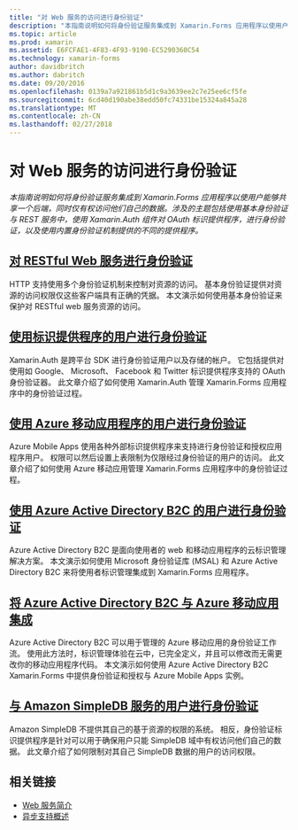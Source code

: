 ```yaml
---
title: "对 Web 服务的访问进行身份验证"
description: "本指南说明如何将身份验证服务集成到 Xamarin.Forms 应用程序以使用户能够共享一个后端，同时仅有权访问他们自己的数据。 涉及的主题包括使用基本身份验证与 REST 服务中，使用 Xamarin.Auth 组件对 OAuth 标识提供程序，进行身份验证，以及使用内置身份验证机制提供的不同的提供程序。"
ms.topic: article
ms.prod: xamarin
ms.assetid: E6FCFAE1-4F83-4F93-9190-EC5290360C54
ms.technology: xamarin-forms
author: davidbritch
ms.author: dabritch
ms.date: 09/20/2016
ms.openlocfilehash: 0139a7a921861b5d1c9a3639ee2c7e25ee6cf5fe
ms.sourcegitcommit: 6cd40d190abe38edd50fc74331be15324a845a28
ms.translationtype: MT
ms.contentlocale: zh-CN
ms.lasthandoff: 02/27/2018
---
```

# <a name="authenticating-access-to-web-services"></a>对 Web 服务的访问进行身份验证

_本指南说明如何将身份验证服务集成到 Xamarin.Forms 应用程序以使用户能够共享一个后端，同时仅有权访问他们自己的数据。涉及的主题包括使用基本身份验证与 REST 服务中，使用 Xamarin.Auth 组件对 OAuth 标识提供程序，进行身份验证，以及使用内置身份验证机制提供的不同的提供程序。_

## <a name="authenticating-a-restful-web-servicerestmd"></a>[对 RESTful Web 服务进行身份验证](rest.md)

HTTP 支持使用多个身份验证机制来控制对资源的访问。 基本身份验证提供对资源的访问权限仅这些客户端具有正确的凭据。 本文演示如何使用基本身份验证来保护对 RESTful web 服务资源的访问。

## <a name="authenticating-users-with-an-identity-provideroauthmd"></a>[使用标识提供程序的用户进行身份验证](oauth.md)

Xamarin.Auth 是跨平台 SDK 进行身份验证用户以及存储的帐户。 它包括提供对使用如 Google、 Microsoft、 Facebook 和 Twitter 标识提供程序支持的 OAuth 身份验证器。 此文章介绍了如何使用 Xamarin.Auth 管理 Xamarin.Forms 应用程序中的身份验证过程。

## <a name="authenticating-users-with-azure-mobile-appsazuremd"></a>[使用 Azure 移动应用程序的用户进行身份验证](azure.md)

Azure Mobile Apps 使用各种外部标识提供程序来支持进行身份验证和授权应用程序用户。 权限可以然后设置上表限制为仅限经过身份验证的用户的访问。 此文章介绍了如何使用 Azure 移动应用管理 Xamarin.Forms 应用程序中的身份验证过程。

## <a name="authenticating-users-with-azure-active-directory-b2cazure-ad-b2cmd"></a>[使用 Azure Active Directory B2C 的用户进行身份验证](azure-ad-b2c.md)

Azure Active Directory B2C 是面向使用者的 web 和移动应用程序的云标识管理解决方案。 本文演示如何使用 Microsoft 身份验证库 (MSAL) 和 Azure Active Directory B2C 来将使用者标识管理集成到 Xamarin.Forms 应用程序。

## <a name="integrating-azure-active-directory-b2c-with-azure-mobile-appsazure-ad-b2c-mobile-appmd"></a>[将 Azure Active Directory B2C 与 Azure 移动应用集成](azure-ad-b2c-mobile-app.md)

Azure Active Directory B2C 可以用于管理的 Azure 移动应用的身份验证工作流。 使用此方法时，标识管理体验在云中，已完全定义，并且可以修改而无需更改你的移动应用程序代码。 本文演示如何使用 Azure Active Directory B2C Xamarin.Forms 中提供身份验证和授权与 Azure Mobile Apps 实例。

## <a name="authenticating-users-with-an-amazon-simpledb-serviceawsmd"></a>[与 Amazon SimpleDB 服务的用户进行身份验证](aws.md)

Amazon SimpleDB 不提供其自己的基于资源的权限的系统。 相反，身份验证标识提供程序是针对可以用于确保用户只能 SimpleDB 域中有权访问他们自己的数据。 此文章介绍了如何限制对其自己 SimpleDB 数据的用户的访问权限。


## <a name="related-links"></a>相关链接

- [Web 服务简介](~/cross-platform/data-cloud/web-services/index.md)
- [异步支持概述](~/cross-platform/platform/async.md)
